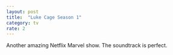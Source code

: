 ```yaml
---
layout: post
title:  "Luke Cage Season 1"
category: tv
rate: 2
---
```


Another amazing Netflix Marvel show. The soundtrack is perfect.
